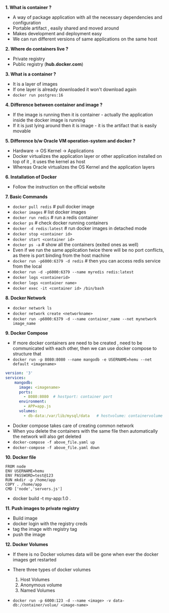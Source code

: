 **1. What is container ?**
- A way of package application with all the necessary dependencies and configuration 
- Portable artifact , easily shared and moved around
- Makes development and deployment easy
- We can run different versions of same applications on the same host

**2. Where do containers live ?** 
- Private registry 
- Public registry (**hub.docker.com**)

**3. What is a container ?**
- It is a layer of images
- If one layer is already downloaded it won't download again 
- `docker run postgres:16`

**4. Difference between container and image ?**
- If the image is running then it is container - actually the application inside the docker image is running
- If it is just lying around then it is image - it is the artifact that is easily movable

**5. Difference b/w Oracle VM operation-system and docker ?**
- Hardware -> OS Kernel -> Applications
- Docker virtualizes the application layer or other application installed on top of it , it uses the kernel as host
- Whereas Oracle virtualizes the OS Kernel and the application layers

**6. Installation of Docker**
- Follow the instruction on the official website

**7. Basic Commands**
- `docker pull redis` # pull docker image
- `docker images` # list docker images
- `docker run redis` # run a redis container
- `docker ps`  # check docker running containers
- `docker -d redis:latest` # run docker images in detached mode
- `docker stop <container id>`
- `docker start <container id>`
- `docker ps -a` # show all the containers (exited ones as well)
- Even if we run the same application twice there will be no port conflicts, as there is port binding from the host machine
- `docker run -p6000:6379 -d redis` # then you can access redis service from the local
- `docker run -d -p6000:6379 --name myredis redis:latest`
- `docker logs <containerid>`
- `docker logs <container name>`
- `docker exec -it <container id> /bin/bash`

**8. Docker Network**
- `docker network ls`
- `docker network create <networkname>`
- `docker run -p6000:6379 -d --name container_name --net mynetwork image_name`

**9. Docker Compose**
- If more docker containers are need to be created , need to be communicated with each other, then we can use docker compose to structure that
- `docker run -p 8080:8080 --name mangodb -e USERNAME=hemu --net default <imagename>`
```yaml
version: '3'
services:
    mangodb:
      image: <imagename>
      ports:
        - 8080:8080  # hostport: container port
      environment:
        - APP=app.js
      volumes:
        - db-data:/var/lib/mysql/data   # hostvolume: containervolume
```
- Docker compose takes care of creating common network
- When you delete the containers with the same file then automatically the network will also get deleted
- `docker-compose -f above_file.yaml up` 
- `docker-compose -f above_file.yaml down`

**10. Docker file**
```Docker
FROM node
ENV USERNAME=hemu
ENV PASSWORD=test@123
RUN mkdir -p /home/app
COPY . /home/app
CMD ['node','servers.js']
```
- docker build -t my-app:1.0 .

**11. Push images to private registry**
- Build image
- docker login with the registry creds 
- tag the image with registry tag
- push the image

**12. Docker Volumes**
- If there is no Docker volumes data will be gone when ever the docker images get restarted
- There three types of docker volumes
  1. Host Volumes
  2. Anonymous volume
  3. Named Volumes

- `docker run -p 6000:123 -d --name <image> -v data-db:/container/volue/ <image-name>`





